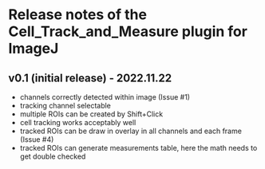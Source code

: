 # Release notes of the Cell_Track_and_Measure plugin for ImageJ

## v0.1 (initial release) - 2022.11.22
- channels correctly detected within image (Issue #1)
- tracking channel selectable
- multiple ROIs can be created by Shift+Click
- cell tracking works acceptably well
- tracked ROIs can be draw in overlay in all channels and each frame (Issue #4)
- tracked ROIs can generate measurements table, here the math needs to get double checked

